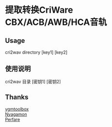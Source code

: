 # 提取转换CriWare CBX/ACB/AWB/HCA音轨

## Usage
cri2wav directory [key1] [key2]

## 使用说明
cri2wav 目录 [密钥1] [密钥2]

## Thanks
[vgmtoolbox](https://sourceforge.net/p/vgmtoolbox/wiki/Home)  
[Nyagamon](https://github.com/Nyagamon)  
[Perfare](https://github.com/Perfare)
